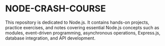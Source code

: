 # NODE-CRASH-COURSE
This repository is dedicated to Node.js. It contains hands-on projects, practice exercises, and notes covering essential Node.js concepts such as modules, event-driven programming, asynchronous operations, Express.js, database integration, and API development.
